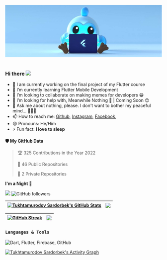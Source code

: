 ![Flutter](https://github.com/Tukhtamurodov-Sardorbek/Tukhtamurodov-Sardorbek/blob/main/flutter.jpg?raw=true)
<h1></h1>

<h3 align="left">Hi there <img src="https://media.giphy.com/media/hvRJCLFzcasrR4ia7z/giphy.gif" width="25px"></h3>

- 🔭 I am currently working on the final project of my Flutter course
- 🌱 I’m currently learning Flutter Mobile Development
- 👯 I’m looking to collaborate on making memes for developers 😁
- 🤔 I’m looking for help with, Meanwhile Nothing 🚀 | Coming Soon 😉
- 💬 Ask me about nothing, please. I don't want to bother my peaceful mind... 🤫🥱😴
- 📫 How to reach me:  [Github](https://github.com/Tukhtamurodov-Sardorbek), [Instagram](https://www.instagram.com/sardonic777/), [Facebook](https://www.facebook.com/sardor.toxtamurodov.10/),
- 😄 Pronouns: He/Him
- ⚡ Fun fact: **I love to sleep**


**🛡 My GitHub Data** 

> 🏆 325 Contributions in the Year 2022
 > 
> 📜 46 Public Repositories 
 > 
> 🔑 2 Private Repositories  
 > 
**I'm a Night 🦉** 

![](https://visitor-badge-reloaded.herokuapp.com/badge?page_id=Tukhtamurodov-Sardorbek-visitors&color=02b200&style=for-the-badge&logo=Github)
![GitHub followers](https://img.shields.io/github/followers/Tukhtamurodov-Sardorbek?logo=GitHub&style=for-the-badge&color=02b200)


<!--
<p><img src="https://github-readme-stats.vercel.app/api/top-langs/?username=Tukhtamurodov-Sardorbek&layout=compact&hide=html&title_color=04ff00&icon_color=04ff00&text_color=ffffff&bg_color=151515" alt="Tukhtamurodov-Sardorbek" /></p>


[![Github stats](https://github-readme-stats.vercel.app/api?username=Tukhtamurodov-Sardorbek&show_icons=true&title_color=04ff00&icon_color=04ff00&text_color=ffffff&bg_color=151515)]()
-->

| <a href="https://github.com/Tukhtamurodov-Sardorbek/github-readme-stats"><img align="center" src="https://github-readme-stats.vercel.app/api?username=Tukhtamurodov-Sardorbek&show_icons=true&title_color=04ff00&icon_color=04ff00&text_color=ffffff&bg_color=151515&include_all_commits=true&theme=buefy&hide_border=true" alt="Tukhtamurodov Sardorbek's GitHub Stats" /></a> | <a href="https://github.com/Tukhtamurodov-Sardorbek/github-readme-stats"><img align="center" src="https://github-readme-stats.vercel.app/api/top-langs/?username=Tukhtamurodov-Sardorbek&layout=compact&hide=html&title_color=04ff00&icon_color=04ff00&text_color=ffffff&bg_color=151515&&theme=buefy&hide_border=true" /></a> |
| ------------- | ------------- |

| [![GitHub Streak](https://github-readme-streak-stats.herokuapp.com?user=Tukhtamurodov-Sardorbek&theme=dark&background=000000)](https://git.io/streak-stats) | <a href="https://github.com/Tukhtamurodov-Sardorbek/github-contribution-stats/"><img align="center" src="https://github-contribution-stats.vercel.app/api/?username=Tukhtamurodov-Sardorbek" /></a>|
| ------------- | ------------- |

<!--
[![GitHub Streak](https://github-readme-streak-stats.herokuapp.com?user=Tukhtamurodov-Sardorbek&theme=dark&background=000000)](https://git.io/streak-stats)        

<a href="https://github.com/Tukhtamurodov-Sardorbek/github-contribution-stats/">
    <img src="https://github-contribution-stats.vercel.app/api/?username=Tukhtamurodov-Sardorbek" />
</a>
-->

### `Languages & Tools`

<!--
<code><img height="30" src="https://raw.githubusercontent.com/github/explore/80688e429a7d4ef2fca1e82350fe8e3517d3494d/topics/flutter/flutter.png"></code>
<code><img height="30" src="https://raw.githubusercontent.com/github/explore/80688e429a7d4ef2fca1e82350fe8e3517d3494d/topics/dart/dart.png"></code>
<code><img height="30" src="https://raw.githubusercontent.com/github/explore/80688e429a7d4ef2fca1e82350fe8e3517d3494d/topics/firebase/firebase.png"></code>

<img align="left" alt=“Flutter” width="26px" src="https://www.vectorlogo.zone/logos/flutterio/flutterio-icon.svg" />
<img align="left" alt=“Firebase” width="26px" src="https://www.vectorlogo.zone/logos/firebase/firebase-icon.svg" />
<img align="left" alt=“Dart” width="26px" src="https://www.vectorlogo.zone/logos/dartlang/dartlang-icon.svg" />
<img align="left" alt=“Github” width="26px" src="https://raw.githubusercontent.com/github/explore/80688e429a7d4ef2fca1e82350fe8e3517d3494d/topics/visual-studio-code/visual-studio-code.png" />
-->

<img src="https://skillicons.dev/icons?i=dart,flutter,firebase,github" title="Dart, Flutter, Firebase, GitHub" alt="Dart, Flutter, Firebase, GitHub" /> 


<a href="https://github.com/Tukhtamurodov-Sardorbek/github-readme-activity-graph"><img alt="Tukhtamurodov Sardorbek's Activity Graph" src="https://activity-graph.herokuapp.com/graph/?username=Tukhtamurodov-Sardorbek&bg_color=151515&color=e6f9ff&line=22feff&point=acdafe" /></a>

